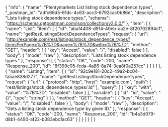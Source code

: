 {
  "info": {
    "name": "Plentymarkets List listing stock dependence types",
    "_postman_id": "adfc66d5-61dc-4c63-acc3-6792cac0b86e",
    "description": "Lists listing stock dependence types.",
    "schema": "https://schema.getpostman.com/json/collection/v2.0.0/"
  },
  "item": [
    {
      "name": "List",
      "item": [
        {
          "id": "abaf4408-d914-40eb-aa2e-8f20702894c1",
          "name": "getRestListingsStockDependenceTypes",
          "request": {
            "url": "http://example.com/rest/listings/stock_dependence_types?itemsPerPage=%7B%7D&page=%7B%7D&with=%7B%7D",
            "method": "GET",
            "header": [
              {
                "key": "Accept",
                "value": "*/*",
                "disabled": false
              }
            ],
            "body": {
              "mode": "raw"
            },
            "description": "Lists listing stock dependence types."
          },
          "response": [
            {
              "status": "OK",
              "code": 200,
              "name": "Response_200",
              "id": "8f399c05-fcda-4a86-8a74-3ea8f0a257cc"
            }
          ]
        }
      ]
    },
    {
      "name": "Listing",
      "item": [
        {
          "id": "92c9e181-20c2-49a2-bc04-fa5ae838d277",
          "name": "getRestListingsStockDependenceTypes",
          "request": {
            "url": {
              "protocol": "http",
              "host": "example.com",
              "path": [
                "rest/listings/stock_dependence_types/:id"
              ],
              "query": [
                {
                  "key": "with",
                  "value": "%7B%7D",
                  "disabled": false
                }
              ],
              "variable": [
                {
                  "id": "id",
                  "value": "{}",
                  "type": "string"
                }
              ]
            },
            "method": "GET",
            "header": [
              {
                "key": "Accept",
                "value": "*/*",
                "disabled": false
              }
            ],
            "body": {
              "mode": "raw"
            },
            "description": "Gets a listing stock dependence type by given ID."
          },
          "response": [
            {
              "status": "OK",
              "code": 200,
              "name": "Response_200",
              "id": "b4a3d079-d8b1-4490-af22-b383ebc1ac63"
            }
          ]
        }
      ]
    }
  ]
}
